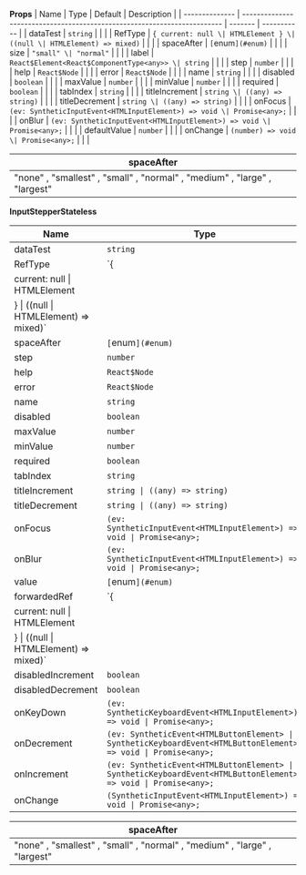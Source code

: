 **Props**
| Name | Type | Default | Description |
| -------------- | ------------------------------------------------------------------------ | ------- | ----------- |
| dataTest | `string` | | |
| RefType | `{ current: null \| HTMLElement } \| ((null \| HTMLElement) => mixed)` | | |
| spaceAfter | `[`enum`](#enum)` | | |
| size | `"small" \| "normal"` | | |
| label | `React$Element<React$ComponentType<any>> \| string` | | |
| step | `number` | | |
| help | `React$Node` | | |
| error | `React$Node` | | |
| name | `string` | | |
| disabled | `boolean` | | |
| maxValue | `number` | | |
| minValue | `number` | | |
| required | `boolean` | | |
| tabIndex | `string` | | |
| titleIncrement | `string \| ((any) => string)` | | |
| titleDecrement | `string \| ((any) => string)` | | |
| onFocus | `(ev: SyntheticInputEvent<HTMLInputElement>) => void \| Promise<any>;` | | |
| onBlur | `(ev: SyntheticInputEvent<HTMLInputElement>) => void \| Promise<any>;` | | |
| defaultValue | `number` | | |
| onChange | `(number) => void \| Promise<any>;` | | |

| **spaceAfter**                                                            |
| ------------------------------------------------------------------------- |
| "none" , "smallest" , "small" , "normal" , "medium" , "large" , "largest" |

**InputStepperStateless**

| Name                                   | Type                                                                                                            | Default | Description |
| -------------------------------------- | --------------------------------------------------------------------------------------------------------------- | ------- | ----------- |
| dataTest                               | `string`                                                                                                        |         |             |
| RefType                                | `{                                                                                                              |
| current: null \| HTMLElement           |
| } \| ((null \| HTMLElement) => mixed)` |
| spaceAfter                             | `[`enum`](#enum)`                                                                                               |         |             |
| step                                   | `number`                                                                                                        |         |             |
| help                                   | `React$Node`                                                                                                    |         |             |
| error                                  | `React$Node`                                                                                                    |         |             |
| name                                   | `string`                                                                                                        |         |             |
| disabled                               | `boolean`                                                                                                       |         |             |
| maxValue                               | `number`                                                                                                        |         |             |
| minValue                               | `number`                                                                                                        |         |             |
| required                               | `boolean`                                                                                                       |         |             |
| tabIndex                               | `string`                                                                                                        |         |             |
| titleIncrement                         | `string \| ((any) => string)`                                                                                   |         |             |
| titleDecrement                         | `string \| ((any) => string)`                                                                                   |         |             |
| onFocus                                | `(ev: SyntheticInputEvent<HTMLInputElement>) => void \| Promise<any>;`                                          |         |             |
| onBlur                                 | `(ev: SyntheticInputEvent<HTMLInputElement>) => void \| Promise<any>;`                                          |         |             |
| value                                  | `[`enum`](#enum)`                                                                                               |         |             |
| forwardedRef                           | `{                                                                                                              |
| current: null \| HTMLElement           |
| } \| ((null \| HTMLElement) => mixed)` |
| disabledIncrement                      | `boolean`                                                                                                       |         |             |
| disabledDecrement                      | `boolean`                                                                                                       |         |             |
| onKeyDown                              | `(ev: SyntheticKeyboardEvent<HTMLInputElement>) => void \| Promise<any>;`                                       |         |             |
| onDecrement                            | `(ev: SyntheticEvent<HTMLButtonElement> \| SyntheticKeyboardEvent<HTMLButtonElement>) => void \| Promise<any>;` |         |             |
| onIncrement                            | `(ev: SyntheticEvent<HTMLButtonElement> \| SyntheticKeyboardEvent<HTMLButtonElement>) => void \| Promise<any>;` |         |             |
| onChange                               | `(SyntheticInputEvent<HTMLInputElement>) => void \| Promise<any>;`                                              |         |             |

| **spaceAfter**                                                            |
| ------------------------------------------------------------------------- |
| "none" , "smallest" , "small" , "normal" , "medium" , "large" , "largest" |
